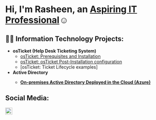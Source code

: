 <h1>Hi, I'm Rasheen, an <a href="https://www.linkedin.com/in/rasheen-whitehead-b53578309/">Aspiring IT Professional</a>☺</h1>

<h2>👨‍💻 Information Technology Projects:</h2>

- <b>osTicket (Help Desk Ticketing System)</b>
  - [osTicket: Prerequisites and Installation](https://github.com/RasheenW/osticket-prereqs)
  - [osTicket: osTicket Post-Installation configuration](https://github.com/RasheenW/post-install-config)
  - [osTicket: Ticket Lifecycle examples] 
- <b> Active Directory
  - [On-premises Active Directory Deployed in the Cloud (Azure)](https://github.com/RasheenW/On-premises-Active-Directory-Deployed-in-the-Cloud-Azure-?tab=readme-ov-file#on-premises-active-directory-deployed-in-the-cloud-azure)
<h2> Social Media:</h2>

[<img align="left" alt="Rasheen | LinkedIn" width="22px" src="https://cdn.jsdelivr.net/npm/simple-icons@v3/icons/linkedin.svg" />][linkedin]

[linkedin]:https://www.linkedin.com/in/rasheen-whitehead-b53578309/ 
